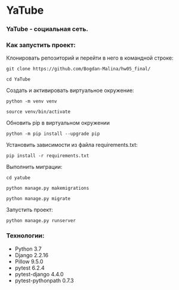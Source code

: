 # YaTube

### YaTube - социальная сеть.

### Как запустить проект:

Клонировать репозиторий и перейти в него в командной строке:

```
git clone https://github.com/Bogdan-Malina/hw05_final/
```

```
cd YaTube
```

Cоздать и активировать виртуальное окружение:

```
python -m venv venv
```

```
source venv/bin/activate
```

Обновить pip в виртуальном окружении
```
python -m pip install --upgrade pip
```

Установить зависимости из файла requirements.txt:
```
pip install -r requirements.txt
```

Выполнить миграции:
```
cd yatube
```
```
python manage.py makemigrations
```
```
python manage.py migrate
```

Запустить проект:

```
python manage.py runserver
```

### Технологии:
- Python 3.7
- Django 2.2.16
- Pillow 9.5.0
- pytest 6.2.4
- pytest-django 4.4.0
- pytest-pythonpath 0.7.3


